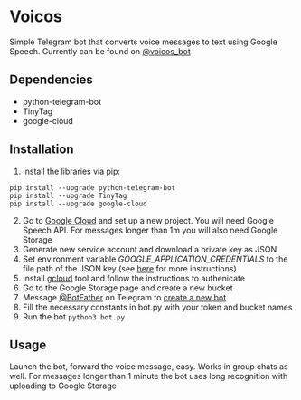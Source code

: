 # Voicos
Simple Telegram bot that converts voice messages to text using Google Speech. Currently can be found on [@voicos_bot](https://t.me/voicos_bot)

## Dependencies
* python-telegram-bot
* TinyTag
* google-cloud

## Installation
1. Install the libraries via pip:
```
pip install --upgrade python-telegram-bot
pip install --upgrade TinyTag
pip install --upgrade google-cloud
```
2. Go to [Google Cloud](https://cloud.google.com/) and set up a new project. You will need Google Speech API. For messages longer than 1m you will also need Google Storage
3. Generate new service account and download a private key as JSON
4. Set environment variable _GOOGLE_APPLICATION_CREDENTIALS_ to the file path of the JSON key (see [here](https://cloud.google.com/speech-to-text/docs/quickstart-client-libraries) for more instructions)
5. Install [gcloud](https://cloud.google.com/sdk/docs/) tool and follow the instructions to authenicate
6. Go to the Google Storage page and create a new bucket
7. Message [@BotFather](https://t.me/BotFather) on Telegram to [create a new bot](https://core.telegram.org/bots#6-botfather)
8. Fill the necessary constants in bot.py with your token and bucket names
9. Run the bot
`python3 bot.py`

## Usage
Launch the bot, forward the voice message, easy. Works in group chats as well. For messages longer than 1 minute the bot uses long recognition with uploading to Google Storage
